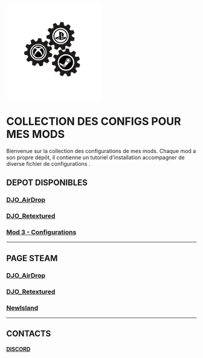 <img src="logo_acss.gif" width="250" height="250">

# COLLECTION DES CONFIGS POUR MES MODS
Bienvenue sur la collection des configurations de mes mods. Chaque mod a son propre dépôt, il contienne un tutoriel d'installation accompagner de diverse fichier de configurations .

## DEPOT DISPONIBLES

### [DJO_AirDrop](https://github.com/tonpseudo/config-mod1)
### [DJO_Retextured](https://github.com/tonpseudo/config-mod2)
### [Mod 3 - Configurations](https://github.com/tonpseudo/config-mod3)

---
## PAGE STEAM
### [DJO_AirDrop](https://steamcommunity.com/sharedfiles/filedetails/?id=3384470777)
### [DJO_Retextured](https://steamcommunity.com/sharedfiles/filedetails/?id=3047075708)
### [NewIsland](https://steamcommunity.com/sharedfiles/filedetails/?id=3197692014)

---
## CONTACTS
#### [DISCORD](https://discord.gg/UXNKcxApkU)
